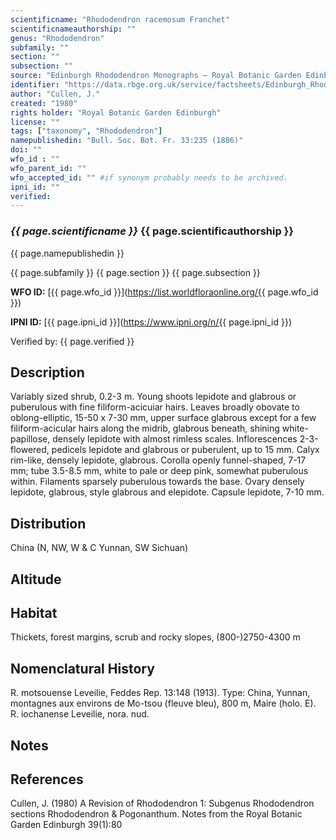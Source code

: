 ```yaml
---
scientificname: "Rhododendron racemosum Franchet"
scientificnameauthorship: ""
genus: "Rhododendron"
subfamily: ""
section: ""
subsection: ""
source: "Edinburgh Rhododendron Monographs – Royal Botanic Garden Edinburgh"
identifier: "https://data.rbge.org.uk/service/factsheets/Edinburgh_Rhododendron_Monographs.xhtml"
author: "Cullen, J."
created: "1980"
rights holder: "Royal Botanic Garden Edinburgh"
license: ""
tags: ["taxonomy", "Rhododendron"]
namepublishedin: "Bull. Soc. Bot. Fr. 33:235 (1886)"
doi: ""
wfo_id : ""
wfo_parent_id: ""
wfo_accepted_id: "" #if synonym probably needs to be archived.                      
ipni_id: ""
verified:
---
```

### _{{ page.scientificname }}_ {{ page.scientificauthorship }}
 {{ page.namepublishedin }}

{{ page.subfamily }} {{ page.section }} {{ page.subsection }}

**WFO ID:** [{{ page.wfo_id }}](https://list.worldfloraonline.org/{{ page.wfo_id }})

**IPNI ID:** [{{ page.ipni_id }}](https://www.ipni.org/n/{{ page.ipni_id }})

Verified by: {{ page.verified }}



## Description
Variably sized shrub, 0.2-3 m. Young shoots lepidote and glabrous or puberulous with fine filiform-acicuiar hairs. Leaves broadly obovate to oblong-elliptic, 15-50 x 7-30 mm, upper surface glabrous except for a few filiform-acicular hairs along the midrib, glabrous beneath, shining white-papillose, densely lepidote with almost rimless scales. Inflorescences 2-3-flowered, pedicels lepidote and glabrous or puberulent, up to 15 mm. Calyx rim-like, densely lepidote, glabrous. Corolla openly funnel-shaped, 7-17 mm; tube 3.5-8.5 mm, white to pale or deep pink, somewhat puberulous within. Filaments sparsely puberulous towards the base. Ovary densely lepidote, glabrous, style glabrous and elepidote. Capsule lepidote, 7-10 mm.

## Distribution
China (N, NW, W & C Yunnan, SW Sichuan)

## Altitude


## Habitat
Thickets, forest margins, scrub and rocky slopes, (800-)2750-4300 m

## Nomenclatural History
R. motsouense Leveilie, Feddes Rep. 13:148 (1913). Type: China, Yunnan, montagnes aux environs de Mo-tsou (fleuve bleu), 800 m, Maire (holo. E). R. iochanense Leveilie, nora. nud.
                       
## Notes


## References

Cullen, J. (1980) A Revision of Rhododendron 1: Subgenus Rhododendron sections Rhododendron & Pogonanthum. Notes from the Royal Botanic Garden Edinburgh 39(1):80
